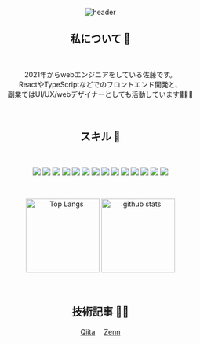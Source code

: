 <div align="center">

![header](https://capsule-render.vercel.app/api?type=waving&color=auto&height=250&section=header&text=👋%20初めまして!%20&fontSize=30&fontAlignY=38)

<h2>私について 🤝</h2>
&thinsp;

  <p>
    2021年からwebエンジニアをしている佐藤です。<br>
    ReactやTypeScriptなどでのフロントエンド開発と、<br>
    副業ではUI/UX/webデザイナーとしても活動しています🧑🏻‍💻
  </p>

&thinsp;

<h2>スキル 🚀</h2>
&thinsp;

![](https://img.shields.io/badge/HTML-E34F26?style=for-the-badge&logo=html5&logoColor=white) ![](https://img.shields.io/badge/CSS-1572B6?style=for-the-badge&logo=CSS3&logoColor=white) ![](https://img.shields.io/badge/Javascript-F7DF1E?style=for-the-badge&logo=Javascript&logoColor=black) ![](https://img.shields.io/badge/Typescript-3178C6?style=for-the-badge&logo=Typescript&logoColor=white) ![](https://img.shields.io/badge/React-61DAFB?style=for-the-badge&logo=React&logoColor=white) ![](https://img.shields.io/badge/React_Native-61DAFB?style=for-the-badge&logo=React&logoColor=white) ![](https://img.shields.io/badge/Redux_Toolkit-764ABC?style=for-the-badge&logo=Redux&logoColor=white) ![](https://img.shields.io/badge/Vue-4FC08D?style=for-the-badge&logo=Vue.js&logoColor=white) ![](https://img.shields.io/badge/Nuxt-319795?style=for-the-badge&logo=Nuxt.js&logoColor=white) ![](https://img.shields.io/badge/Vuetify-1867C0?style=for-the-badge&logo=Vuetify&logoColor=white) ![](https://img.shields.io/badge/ChakraUI-319795?style=for-the-badge&logo=chakraui&logoColor=white) ![](https://img.shields.io/badge/wordpress-21759B?style=for-the-badge&logo=wordpress&logoColor=white) ![](https://img.shields.io/badge/tailwindcss-06B6D4?style=for-the-badge&logo=tailwindcss&logoColor=white) ![](https://img.shields.io/badge/next-06B6D4?style=for-the-badge&logo=next.js&logoColor=white)

&thinsp;

<p align="center"> 
  <img alt="Top Langs" height="150px" src="https://github-readme-stats.vercel.app/api/top-langs/?username=m-sato96&layout=compact" />
  <img alt="github stats" height="150px"  src="https://github-readme-stats.vercel.app/api?username=m-sato96&show_icons=true" />
</p>

&thinsp;

<h2>技術記事 ✍🏻</h2>
&thinsp;
<a href="https://qiita.com/__knm__" target="_blank" rel="noopener noreferrer">Qiita</a>　
<a  href="https://zenn.dev/knm" target="_blank" rel="noopener noreferrer">Zenn</a>
&thinsp;

</div>
